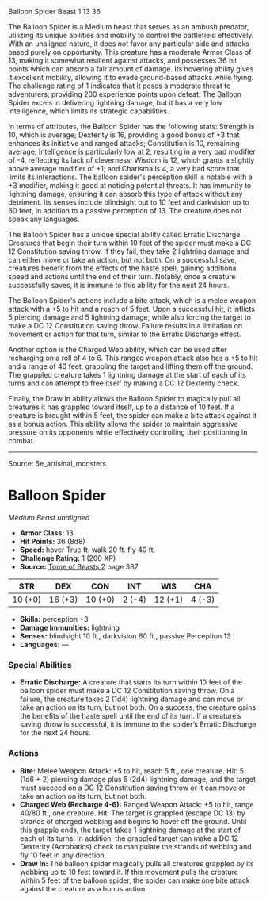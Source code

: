 <MonsterName/>Balloon Spider</MonsterName>
<CreatureType/>Beast</CreatureType>
<CR/>1</CR>
<AC/>13</AC>
<HP/>36</HP>
<summary>The Balloon Spider is a Medium beast that serves as an ambush predator, utilizing its unique abilities and mobility to control the battlefield effectively. With an unaligned nature, it does not favor any particular side and attacks based purely on opportunity. This creature has a moderate Armor Class of 13, making it somewhat resilient against attacks, and possesses 36 hit points which can absorb a fair amount of damage. Its hovering ability gives it excellent mobility, allowing it to evade ground-based attacks while flying. The challenge rating of 1 indicates that it poses a moderate threat to adventurers, providing 200 experience points upon defeat. The Balloon Spider excels in delivering lightning damage, but it has a very low intelligence, which limits its strategic capabilities. </summary>

<detail>

In terms of attributes, the Balloon Spider has the following stats: Strength is 10, which is average; Dexterity is 16, providing a good bonus of +3 that enhances its initiative and ranged attacks; Constitution is 10, remaining average; Intelligence is particularly low at 2, resulting in a very bad modifier of -4, reflecting its lack of cleverness; Wisdom is 12, which grants a slightly above average modifier of +1; and Charisma is 4, a very bad score that limits its interactions. The balloon spider's perception skill is notable with a +3 modifier, making it good at noticing potential threats. It has immunity to lightning damage, ensuring it can absorb this type of attack without any detriment. Its senses include blindsight out to 10 feet and darkvision up to 60 feet, in addition to a passive perception of 13. The creature does not speak any languages.

The Balloon Spider has a unique special ability called Erratic Discharge. Creatures that begin their turn within 10 feet of the spider must make a DC 12 Constitution saving throw. If they fail, they take 2 lightning damage and can either move or take an action, but not both. On a successful save, creatures benefit from the effects of the haste spell, gaining additional speed and actions until the end of their turn. Notably, once a creature successfully saves, it is immune to this ability for the next 24 hours.

The Balloon Spider's actions include a bite attack, which is a melee weapon attack with a +5 to hit and a reach of 5 feet. Upon a successful hit, it inflicts 5 piercing damage and 5 lightning damage, while also forcing the target to make a DC 12 Constitution saving throw. Failure results in a limitation on movement or action for that turn, similar to the Erratic Discharge effect. 

Another option is the Charged Web ability, which can be used after recharging on a roll of 4 to 6. This ranged weapon attack also has a +5 to hit and a range of 40 feet, grappling the target and lifting them off the ground. The grappled creature takes 1 lightning damage at the start of each of its turns and can attempt to free itself by making a DC 12 Dexterity check.

Finally, the Draw In ability allows the Balloon Spider to magically pull all creatures it has grappled toward itself, up to a distance of 10 feet. If a creature is brought within 5 feet, the spider can make a bite attack against it as a bonus action. This ability allows the spider to maintain aggressive pressure on its opponents while effectively controlling their positioning in combat.</detail>



---

Source: 5e_artisinal_monsters

# Balloon Spider

*Medium* *Beast* *unaligned*

- **Armor Class:** 13
- **Hit Points:** 36 (8d8)
- **Speed:** hover True ft. walk 20 ft. fly 40 ft.
- **Challenge Rating:** 1 (200 XP)
- **Source:** [Tome of Beasts 2](https://koboldpress.com/kpstore/product/tome-of-beasts-2-for-5th-edition) page 387

| STR | DEX | CON | INT | WIS | CHA |
| --- | --- | --- | --- | --- | --- |
| 10 (+0) | 16 (+3) | 10 (+0) | 2 (-4) | 12 (+1) | 4 (-3) |

- **Skills:** perception +3
- **Damage Immunities:** lightning
- **Senses:** blindsight 10 ft., darkvision 60 ft., passive Perception 13
- **Languages:** —

### Special Abilities

- **Erratic Discharge:** A creature that starts its turn within 10 feet of the balloon spider must make a DC 12 Constitution saving throw. On a failure, the creature takes 2 (1d4) lightning damage and can move or take an action on its turn, but not both. On a success, the creature gains the benefits of the haste spell until the end of its turn. If a creature’s saving throw is successful, it is immune to the spider’s Erratic Discharge for the next 24 hours.

### Actions

- **Bite:** Melee Weapon Attack: +5 to hit, reach 5 ft., one creature. Hit: 5 (1d6 + 2) piercing damage plus 5 (2d4) lightning damage, and the target must succeed on a DC 12 Constitution saving throw or it can move or take an action on its turn, but not both.
- **Charged Web (Recharge 4-6):** Ranged Weapon Attack: +5 to hit, range 40/80 ft., one creature. Hit: The target is grappled (escape DC 13) by strands of charged webbing and begins to hover off the ground. Until this grapple ends, the target takes 1 lightning damage at the start of each of its turns. In addition, the grappled target can make a DC 12 Dexterity (Acrobatics) check to manipulate the strands of webbing and fly 10 feet in any direction.
- **Draw In:** The balloon spider magically pulls all creatures grappled by its webbing up to 10 feet toward it. If this movement pulls the creature within 5 feet of the balloon spider, the spider can make one bite attack against the creature as a bonus action.




